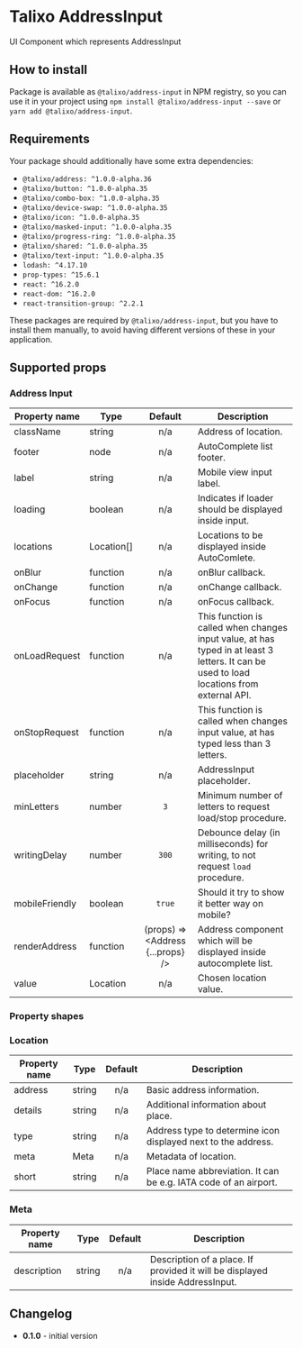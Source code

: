 # Talixo AddressInput

UI Component which represents AddressInput

## How to install

Package is available as `@talixo/address-input` in NPM registry, so you can use it in your project
using `npm install @talixo/address-input --save` or `yarn add @talixo/address-input`.

## Requirements

Your package should additionally have some extra dependencies:

- `@talixo/address: ^1.0.0-alpha.36`
- `@talixo/button: ^1.0.0-alpha.35`
- `@talixo/combo-box: ^1.0.0-alpha.35`
- `@talixo/device-swap: ^1.0.0-alpha.35`
- `@talixo/icon: ^1.0.0-alpha.35`
- `@talixo/masked-input: ^1.0.0-alpha.35`
- `@talixo/progress-ring: ^1.0.0-alpha.35`
- `@talixo/shared: ^1.0.0-alpha.35`
- `@talixo/text-input: ^1.0.0-alpha.35`
- `lodash: ^4.17.10`
- `prop-types: ^15.6.1`
- `react: ^16.2.0`
- `react-dom: ^16.2.0`
- `react-transition-group: ^2.2.1`

These packages are required by `@talixo/address-input`, but you have to install them manually,
to avoid having different versions of these in your application.

## Supported props

### Address Input

Property name  | Type        | Default                           | Description                    
---------------|-------------|:---------------------------------:|--------------------------------
className      | string      | n/a                               | Address of location.
footer         | node        | n/a                               | AutoComplete list footer.
label          | string      | n/a                               | Mobile view input label.
loading        | boolean     | n/a                               | Indicates if loader should be displayed inside input.
locations      | Location[]  | n/a                               | Locations to be displayed inside AutoComlete.
onBlur         | function    | n/a                               | onBlur callback.
onChange       | function    | n/a                               | onChange callback.
onFocus        | function    | n/a                               | onFocus callback.
onLoadRequest  | function    | n/a                               | This function is called when changes input value, at has typed in at least 3 letters. It can be used to load locations from external API.
onStopRequest  | function    | n/a                               | This function is called when changes input value, at has typed less than 3 letters.
placeholder    | string      | n/a                               | AddressInput placeholder.
minLetters     | number      | `3`                               | Minimum number of letters to request load/stop procedure.
writingDelay   | number      | `300`                             | Debounce delay (in milliseconds) for writing, to not request `load` procedure.
mobileFriendly | boolean     | `true`                            | Should it try to show it better way on mobile?
renderAddress  | function    | (props) => <Address {...props} /> | Address component which will be displayed inside autocomplete list.
value          | Location    | n/a                               | Chosen location value.

### Property shapes

### Location

Property name | Type      | Default | Description                    
--------------|-----------|:-------:|--------------------------------
address       | string    | n/a     | Basic address information.
details       | string    | n/a     | Additional information about place.
type          | string    | n/a     | Address type to determine icon displayed next to the address.
meta          | Meta      | n/a     | Metadata of location.
short         | string    | n/a     | Place name abbreviation. It can be e.g. IATA code of an airport.

### Meta

Property name | Type      | Default | Description                    
--------------|-----------|:-------:|--------------------------------
description   | string    | n/a     | Description of a place. If provided it will be displayed inside AddressInput.


## Changelog

- **0.1.0** - initial version
